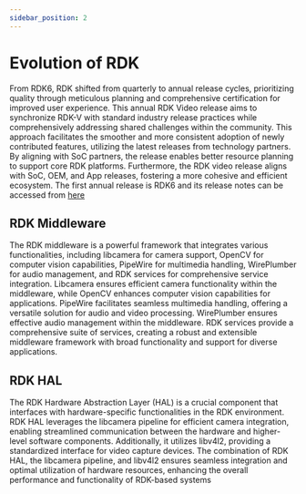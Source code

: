 ```yaml
---
sidebar_position: 2
---
```


# Evolution of RDK

From RDK6, RDK shifted from quarterly to annual release cycles, prioritizing quality through meticulous planning and comprehensive certification for improved user experience. This annual RDK Video release aims to synchronize RDK-V with standard industry release practices while comprehensively addressing shared challenges within the community. This approach facilitates the smoother and more consistent adoption of newly contributed features, utilizing the latest releases from technology partners. By aligning with SoC partners, the release enables better resource planning to support core RDK platforms. Furthermore, the RDK video release aligns with SoC, OEM, and App releases, fostering a more cohesive and efficient ecosystem. The first annual release is RDK6 and its release notes can be accessed from
[here](https://wiki.rdkcentral.com/display/RDK/RDK6+Release+Notes)

## RDK Middleware

The RDK middleware is a powerful framework that integrates various functionalities, including libcamera for camera support, OpenCV for computer vision capabilities, PipeWire for multimedia handling, WirePlumber for audio management, and RDK services for comprehensive service integration. Libcamera ensures efficient camera functionality within the middleware, while OpenCV enhances computer vision capabilities for applications. PipeWire facilitates seamless multimedia handling, offering a versatile solution for audio and video processing. WirePlumber ensures effective audio management within the middleware. RDK services provide a comprehensive suite of services, creating a robust and extensible middleware framework with broad functionality and support for diverse applications.

## RDK HAL

The RDK Hardware Abstraction Layer (HAL) is a crucial component that interfaces with hardware-specific functionalities in the RDK environment. RDK HAL leverages the libcamera pipeline for efficient camera integration, enabling streamlined communication between the hardware and higher-level software components. Additionally, it utilizes libv4l2, providing a standardized interface for video capture devices. The combination of RDK HAL, the libcamera pipeline, and libv4l2 ensures seamless integration and optimal utilization of hardware resources, enhancing the overall performance and functionality of RDK-based systems